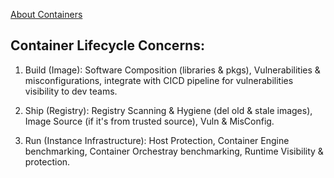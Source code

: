 [About Containers](https://github.com/IOxCyber/CyberWeb-Concepts/blob/main/Docker101/Docker-Theory.md#2-docker-containers-running-instance-of-a-docker-image)

## Container Lifecycle Concerns:

1. Build (Image): 
Software Composition (libraries & pkgs), Vulnerabilities & misconfigurations, integrate with CICD pipeline for vulnerabilities visibility to dev teams.

2. Ship (Registry): 
Registry Scanning & Hygiene (del old & stale images), Image Source (if it's from trusted source), Vuln & MisConfig.

3. Run (Instance Infrastructure): 
Host Protection, Container Engine benchmarking, Container Orchestray benchmarking, Runtime Visibility & protection.
